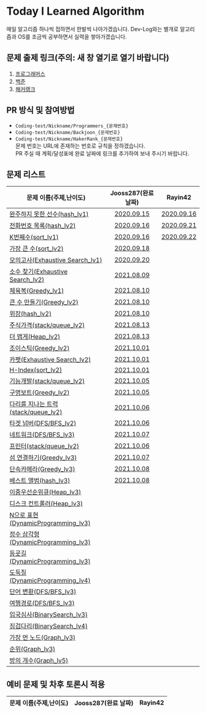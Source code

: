 # Today I Learned Algorithm

매일 알고리즘 하나씩 접하면서 한발씩 나아가겠습니다. Dev-Log와는 별개로 알고리즘과 OS를 조금씩 공부하면서 실력을 쌓아가겠습니다.

## 문제 출제 링크(주의: 새 창 열기로 열기 바랍니다)

1. [프로그래머스](https://programmers.co.kr/learn/challenges)
2. [백준](https://www.acmicpc.net/problemset)
3. [해커랭크](https://www.hackerrank.com/domains/algorithms)

## PR 방식 및 참여방법

* ```Coding-test/Nickname/Programmers_{문제번호}```
* ```Coding-test/Nickname/Backjoon_{문제번호}```
* ```Coding-test/Nickname/HakerRank_{문제번호}```  
문제 번호는 URL에 존재하는 번호로 규칙을 정하겠습니다.  
PR 주실 때 계획/달성표에 완료 날짜에 링크를 추가하여 보내 주시기 바랍니다.

## 문제 리스트

문제 이름(주제,난이도) | Jooss287(완료 날짜) | Rayin42 |
--- | :---: | :---: |
[완주하지 못한 선수(hash_lv1)](https://programmers.co.kr/learn/courses/30/lessons/42576#) | [2020.09.15](Coding-test/Jooss287/programmers_42576.md) | [2020.09.16](Coding-test/Rayin42/programmers_42576.md)
[전화번호 목록(hash_lv2)](https://programmers.co.kr/learn/courses/30/lessons/42577#)   | [2020.09.16](Coding-test/Jooss287/programmers_42577.md) | [2020.09.21](Coding-test/Rayin42/programmers_42577.md)
[K번째수(sort_lv1)](https://programmers.co.kr/learn/courses/30/lessons/42748)  | [2020.09.16](Coding-test/Jooss287/programmers_42748.md) | [2020.09.22](Coding-test/Rayin42/programmers_42748.md)
[가장 큰 수(sort_lv2)](https://programmers.co.kr/learn/courses/30/lessons/42746)   | [2020.09.18](Coding-test/Jooss287/programmers_42746.md) |
[모의고사(Exhaustive Search_lv1)](https://programmers.co.kr/learn/courses/30/lessons/42840) | [2020.09.20](Coding-test/Jooss287/programmers_42840.md) |
[소수 찾기(Exhaustive Search_lv2)](https://programmers.co.kr/learn/courses/30/lessons/42839) | [2021.08.09](Coding-test/Jooss287/programmers_42839.md) |
[체육복(Greedy_lv1)](https://programmers.co.kr/learn/courses/30/lessons/42862) | [2021.08.10](Coding-test/Jooss287/programmers_42862.md) |
[큰 수 만들기(Greedy_lv2)](https://programmers.co.kr/learn/courses/30/lessons/42883) | [2021.08.10](Coding-test/Jooss287/programmers_42883.md) |
[위장(hash_lv2)](https://programmers.co.kr/learn/courses/30/lessons/42578) | [2021.08.10](Coding-test/Jooss287/programmers_42578.md) |
[주식가격(stack/queue_lv2)](https://programmers.co.kr/learn/courses/30/lessons/42584) | [2021.08.13](Coding-test/Jooss287/programmers_42584.md) |
[더 맵게(Heap_lv2)](https://programmers.co.kr/learn/courses/30/lessons/42626) | [2021.08.13](Coding-test/Jooss287/programmers_42626.md) |
[조이스틱(Greedy_lv2)](https://programmers.co.kr/learn/courses/30/lessons/42860) | [2021.10.01](Coding-test/Jooss287/programmers_42860.md) |
[카펫(Exhaustive Search_lv2)](https://programmers.co.kr/learn/courses/30/lessons/42842) | [2021.10.01](Coding-test/Jooss287/programmers_42842.md) |
[H-Index(sort_lv2)](https://programmers.co.kr/learn/courses/30/lessons/42747) | [2021.10.01](Coding-test/Jooss287/programmers_42747.md) |
[기능개발(stack/queue_lv2)](https://programmers.co.kr/learn/courses/30/lessons/42586) | [2021.10.05](Coding-test/Jooss287/programmers_42586.md) |
[구명보트(Greedy_lv2)](https://programmers.co.kr/learn/courses/30/lessons/42885) | [2021.10.05](Coding-test/Jooss287/programmers_42885.md) |
[다리를 지나는 트럭(stack/queue_lv2)](https://programmers.co.kr/learn/courses/30/lessons/42583) | [2021.10.06](Coding-test/Jooss287/programmers_42583.md) |
[타겟 넘버(DFS/BFS_lv2)](https://programmers.co.kr/learn/courses/30/lessons/43165) | [2021.10.06](Coding-test/Jooss287/programmers_43165.md) |
[네트워크(DFS/BFS_lv3)](https://programmers.co.kr/learn/courses/30/lessons/43162) | [2021.10.07](Coding-test/Jooss287/programmers_43162.md) |
[프린터(stack/queue_lv2)](https://programmers.co.kr/learn/courses/30/lessons/42587) | [2021.10.06](Coding-test/Jooss287/programmers_42587.md) |
[섬 연결하기(Greedy_lv3)](https://programmers.co.kr/learn/courses/30/lessons/42861) | [2021.10.07](Coding-test/Jooss287/programmers_42861.md) |
[단속카메라(Greedy_lv3)](https://programmers.co.kr/learn/courses/30/lessons/42884) | [2021.10.08](Coding-test/Jooss287/programmers_42884.md) |
[베스트 앨범(hash_lv3)](https://programmers.co.kr/learn/courses/30/lessons/42579) | [2021.10.08](Coding-test/Jooss287/programmers_42579.md) |
[이중우선순위큐(Heap_lv3)](https://programmers.co.kr/learn/courses/30/lessons/42628) |
[디스크 컨트롤러(Heap_lv3)](https://programmers.co.kr/learn/courses/30/lessons/42627) |
[N으로 표현(DynamicProgramming_lv3)](https://programmers.co.kr/learn/courses/30/lessons/42895) |
[정수 삼각형(DynamicProgramming_lv3)](https://programmers.co.kr/learn/courses/30/lessons/43105) |
[등굣길(DynamicProgramming_lv3)](https://programmers.co.kr/learn/courses/30/lessons/42898) |
[도둑질(DynamicProgramming_lv4)](https://programmers.co.kr/learn/courses/30/lessons/42897) |
[단어 변환(DFS/BFS_lv3)](https://programmers.co.kr/learn/courses/30/lessons/43163) |
[여행경로(DFS/BFS_lv3)](https://programmers.co.kr/learn/courses/30/lessons/43164) |
[입국심사(BinarySearch_lv3)](https://programmers.co.kr/learn/courses/30/lessons/43238) |
[징검다리(BinarySearch_lv4)](https://programmers.co.kr/learn/courses/30/lessons/43236) |
[가장 먼 노드(Graph_lv3)](https://programmers.co.kr/learn/courses/30/lessons/49189) |
[순위(Graph_lv3)](https://programmers.co.kr/learn/courses/30/lessons/49191) |
[방의 개수(Graph_lv5)](https://programmers.co.kr/learn/courses/30/lessons/49190) |

## 예비 문제 및 차후 토론시 적용

문제 이름(주제,난이도) | Jooss287(완료 날짜) | Rayin42 |
--- | :---: | :---: |
